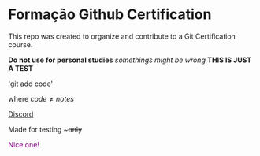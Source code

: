 # Formação Github Certification

This repo was created to organize and contribute to a Git Certification course. 

**Do not use for personal studies** *somethings might be wrong* **THIS IS JUST A TEST**

'git add code'

where $code \ne notes$

[Discord]([http://discord.com](@moser_74633))

Made for testing ~~~only~~

<span style="color: purple">Nice one!</span>
